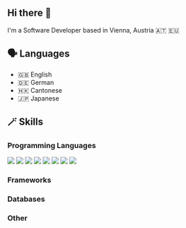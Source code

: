 ## Hi there 👋
I'm a Software Developer based in Vienna, Austria :austria:  :eu:

## 🗣️ Languages

* 🇬🇧 English 
* 🇩🇪 German
* 🇭🇰 Cantonese
* 🇯🇵 Japanese

## 🪄 Skills

### Programming Languages
<img src="https://img.shields.io/badge/C%23-239120?style=for-the-badge&logo=csharp&logoColor=white" />
<img src="https://img.shields.io/badge/Go-00ADD8?style=for-the-badge&logo=go&logoColor=white" />
<img src="{BadgeURLHere}" />
<img src="{BadgeURLHere}" />
<img src="{BadgeURLHere}" />
<img src="{BadgeURLHere}" />
<img src="{BadgeURLHere}" />
<img src="{BadgeURLHere}" />

### Frameworks

### Databases

### Other



